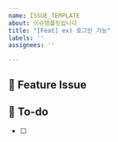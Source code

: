 ```yaml
---
name: ISSUE_TEMPLATE
about: 이슈템플릿입니다
title: "[Feat] ex) 로그인 기능"
labels: ''
assignees: ''

---
```


## 📌 Feature Issue
<!-- 과제에 대해 설명해주세요. -->

## 📝 To-do
<!-- 해야 할 일들을 적어주세요. -->
- [ ]
